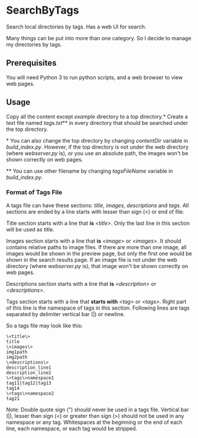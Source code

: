 # SearchByTags

Search local directories by tags. Has a web UI for search.

Many things can be put into more than one category. So I decide to manage my directories by tags.

## Prerequisites

You will need Python 3 to run python scripts, and a web browser to view web pages.

## Usage

Copy all the content except *example* directory to a top directory.\* Create a text file named *tags.txt*\*\* in every directory that should be searched under the top directory.

\* You can also change the top directory by changing *contentDir* variable in *build_index.py*. However, if the top directory is not under the web directory (where *webserver.py* is), or you use an absolute path, the images won't be shown correctly on web pages.

\*\* You can use other filename by changing *tagsFileName* variable in *build_index.py*.

### Format of Tags File

A tags file can have these sections: *title*, *images*, *descriptions* and *tags*. All sections are ended by a line starts with lesser than sign (<) or end of file.

Title section starts with a line that **is** *\<title\>*. Only the last line in this section will be used as title.

Images section starts with a line that **is** *\<image\>* or *\<images\>*. It should contains relative paths to image files. If there are more than one image, all images would be shown in the preview page, but only the first one would be shown in the search results page. If an image file is not under the web directory (where *webserver.py* is), that image won't be shown correctly on web pages.

Descriptions section starts with a line that **is** *\<description\>* or *\<descriptions\>*.

Tags section starts with a line that **starts with** *\<tag\>* or *\<tags\>*. Right part of this line is the namespace of tags in this section. Following lines are tags separated by delimiter vertical bar (|) or newline.

So a tags file may look like this:

```
\<title\>
title
\<images\>
img1path
img2path
\<descriptions\>
description_line1
description_line2
\<tags\>namespace1
tag11|tag12|tag13
tag14
\<tags\>namespace2
tag21
```

Note: Double quote sign (") should never be used in a tags file. Vertical bar (|), lesser than sign (<) or greater than sign (>) should not be used in any namespace or any tag. Whitespaces at the beginning or the end of each line, each namespace, or each tag would be stripped.

